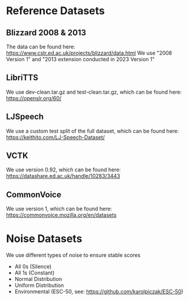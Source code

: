# Reference Datasets

## Blizzard 2008 & 2013
The data can be found here: https://www.cstr.ed.ac.uk/projects/blizzard/data.html
We use "2008 Version 1" and "2013 extension conducted in 2023 Version 1"

## LibriTTS
We use dev-clean.tar.gz and test-clean.tar.gz, which can be found here: https://openslr.org/60/

## LJSpeech
We use a custom test split of the full dataset, which can be found here: https://keithito.com/LJ-Speech-Dataset/

## VCTK
We use version 0.92, which can be found here: https://datashare.ed.ac.uk/handle/10283/3443

## CommonVoice
We use version 1, which can be found here: https://commonvoice.mozilla.org/en/datasets

# Noise Datasets

We use different types of noise to ensure stable scores
- All 0s (Silence)
- All 1s (Constant)
- Normal Distribution
- Uniform Distribution
- Environmental (ESC-50, see: https://github.com/karolpiczak/ESC-50)